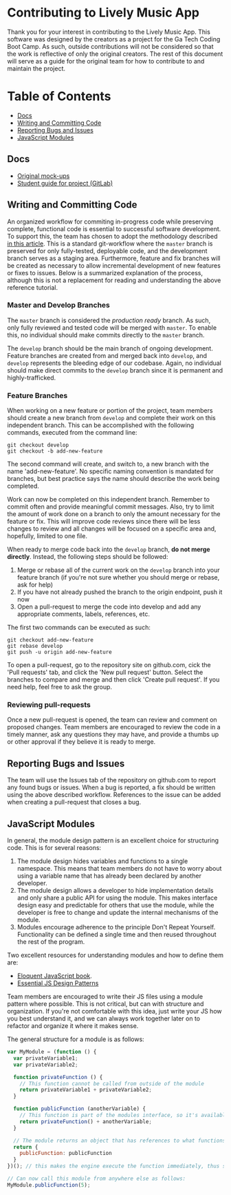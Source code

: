 # Contributing to Lively Music App
Thank you for your interest in contributing to the Lively Music App. This software was designed by the creators as a project for the Ga Tech Coding Boot Camp. As such, outside contributions will not be considered so that the work is reflective of only the original creators. The rest of this document will serve as a guide for the original team for how to contribute to and maintain the project.

# Table of Contents
- [Docs](#docs)
- [Writing and Committing Code](#writing-and-committing-code)
- [Reporting Bugs and Issues](#reporting-bugs-and-issues)
- [JavaScript Modules](#javascript-modules)

## Docs
- [Original mock-ups](https://drive.google.com/file/d/0BxZloyWe4062MFVGeVdydmRPclU/view?usp=sharing)
- [Student guide for project (GitLab)](http://gt.bootcampcontent.com/GT-Coding-Boot-Camp/04-2017-ATL-Class-Repository/blob/master/Class-Content/08-api-project-week-one/StudentGuide.md)

## Writing and Committing Code
An organized workflow for commiting in-progress code while preserving complete, functional code is essential to successful software development. To support this, the team has chosen to adopt the methodology described [in this article](https://code.tutsplus.com/tutorials/focusing-on-a-team-workflow-with-git--cms-22514). This is a standard git-workflow where the `master` branch is preserved for only fully-tested, deployable code, and the development branch serves as a staging area. Furthermore, feature and fix branches will be created as necessary to allow incremental development of new features or fixes to issues. Below is a summarized explanation of the process, although this is not a replacement for reading and understanding the above reference tutorial.

### Master and Develop Branches
The `master` branch is considered the *production ready* branch. As such, only fully reviewed and tested code will be merged with `master`. To enable this, no individual should make commits directly to the `master` branch.

The `develop` branch should be the main branch of ongoing development. Feature branches are created from and merged back into `develop`, and `develop` represents the bleeding edge of our codebase. Again, no individual should make direct commits to the `develop` branch since it is permanent and highly-trafficked.

### Feature Branches
When working on a new feature or portion of the project, team members should create a new branch from `develop` and complete their work on this independent branch. This can be accomplished with the following commands, executed from the command line:

```
git checkout develop
git checkout -b add-new-feature
```

The second command will create, and switch to, a new branch with the name 'add-new-feature'. No specific naming convention is mandated for branches, but best practice says the name should describe the work being completed.

Work can now be completed on this independent branch. Remember to commit often and provide meaningful commit messages. Also, try to limit the amount of work done on a branch to only the amount necessary for the feature or fix. This will improve code reviews since there will be less changes to review and all changes will be focused on a specific area and, hopefully, limited to one file.

When ready to merge code back into the `develop` branch, **do not merge directly**. Instead, the following steps should be followed:

1. Merge or rebase all of the current work on the `develop` branch into your feature branch (if you're not sure whether you should merge or rebase, ask for help)
2. If you have not already pushed the branch to the origin endpoint, push it now
3. Open a pull-request to merge the code into develop and add any appropriate comments, labels, references, etc.

The first two commands can be executed as such:

```
git checkout add-new-feature
git rebase develop
git push -u origin add-new-feature
```

To open a pull-request, go to the repository site on github.com, cick the 'Pull requests' tab, and click the 'New pull request' button. Select the branches to compare and merge and then click 'Create pull request'. If you need help, feel free to ask the group.

### Reviewing pull-requests
Once a new pull-request is opened, the team can review and comment on proposed changes. Team members are encouraged to review the code in a timely manner, ask any questions they may have, and provide a thumbs up or other approval if they believe it is ready to merge.

## Reporting Bugs and Issues
The team will use the Issues tab of the repository on github.com to report any found bugs or issues. When a bug is reported, a fix should be written using the above described workflow. References to the issue can be added when creating a pull-request that closes a bug.

## JavaScript Modules
In general, the module design pattern is an excellent choice for structuring code. This is for several reasons:

1. The module design hides variables and functions to a single namespace. This means that team members do not have to worry about using a variable name that has already been declared by another developer.
2. The module design allows a developer to hide implementation details and only share a public API for using the module. This makes interface design easy and predictable for others that use the module, while the developer is free to change and update the internal mechanisms of the module.
3. Modules encourage adherence to the principle Don't Repeat Yourself. Functionality can be defined a single time and then reused throughout the rest of the program.

Two excellent resources for understanding modules and how to define them are:
- [Eloquent JavaScript book](http://eloquentjavascript.net/10_modules.html).
- [Essential JS Design Patterns](https://addyosmani.com/resources/essentialjsdesignpatterns/book/#modulepatternjavascript)

Team members are encouraged to write their JS files using a module pattern where possible. This is not critical, but can with structure and organization. If you're not comfortable with this idea, just write your JS how you best understand it, and we can always work together later on to refactor and organize it where it makes sense.

The general structure for a module is as follows:

```javascript
var MyModule = (function () {
  var privateVariable1;
  var privateVariable2;

  function privateFunction () {
    // This function cannot be called from outside of the module
    return privateVariable1 + privateVariable2;
  }

  function publicFunction (anotherVariable) {
    // This function is part of the modules interface, so it's available to be called from other files
    return privateFunction() + anotherVariable;
  }

  // The module returns an object that has references to what functions or variables should be publicly available
  return {
    publicFunction: publicFunction
  }
})(); // this makes the engine execute the function immediately, thus storing the returned object within the variable MyModule

// Can now call this module from anywhere else as follows:
MyModule.publicFunction(5);
```
